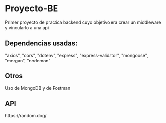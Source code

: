 # Proyecto-BE
Primer proyecto de practica backend cuyo objetivo era crear un middleware y vincularlo a una api

<h2> Dependencias usadas:</h2>
    "axios",
    "cors",
    "dotenv",
    "express",
    "express-validator",
    "mongoose",
    "morgan",
    "nodemon"
    
<h2>Otros</h2>
Uso de MongoDB y de Postman

<h2>API</h2>
https://random.dog/
